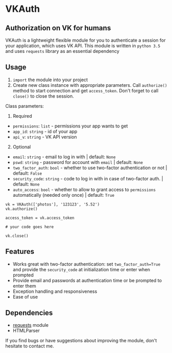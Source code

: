 # VKAuth

## Authorization on VK for humans

VKAuth is a lightweight flexible module for you to authenticate a session for your application, which uses VK API.
This module is written in `python 3.5` and uses `requests` library as an essential dependency

## Usage

1. `import` the module into your project
2. Create new class instance with appropriate parameters. Call `authorize()` method to start connection and get `access_token`. Don't forget to call `close()` to close the session.

Class parameters:

1. Required
  - `permissions`: `list` - permissions your app wants to get
  - `app_id`: `string` - id of your app
  - `api_v`: `string` - VK API version
2. Optional
  - `email`: `string` - email to log in with | default: `None`
  - `pswd`: `string` - password for account with `email` | default: `None`
  - `two_factor_auth`: `bool` - whether to use two-factor authentication or not | default: `False`
  - `security_code`: `string` - code to log in with in case of two-factor auth. | default: `None`
  - `auto_access`: `bool` - whether to allow to grant access to `permissions` automatically (needed only once) | default: `True`
```
vk = VKAuth(['photos'], '123123', '5.52')
vk.authorize()

access_token = vk.access_token

# your code goes here

vk.close()
```

## Features

- Works great with two-factor authentication: set `two_factor_auth=True` and provide the `security_code` at initialization time or enter when prompted
- Provide email and passwords at authentication time or be prompted to enter them
- Exception handling and responsiveness
- Ease of use

## Dependencies

- [requests](https://github.com/kennethreitz/requests/) module
- HTMLParser

If you find bugs or have suggestions about improving the module, don't hesitate to contact me.
